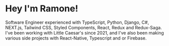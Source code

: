 # Hey I'm Ramone! 

Software Engineer experienced with TypeScript, Python, Django, C#,  NEXT.js, Tailwind CSS, Styled Components, React, Redux and Redux-Saga. I've been working with Little Caesar's since 2021, and I've also been making various side projects with React-Native, Typescript and or Firebase. 
